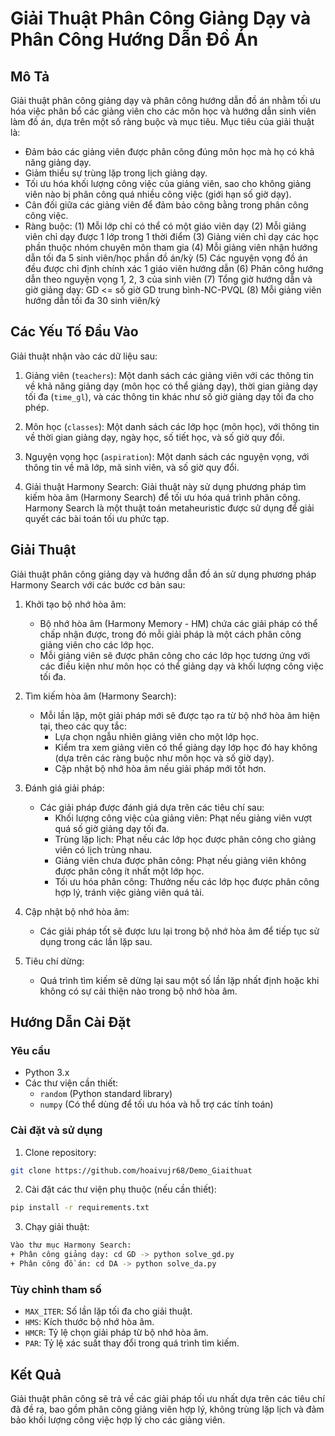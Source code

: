 # Giải Thuật Phân Công Giảng Dạy và Phân Công Hướng Dẫn Đồ Án

## Mô Tả

Giải thuật phân công giảng dạy và phân công hướng dẫn đồ án nhằm tối ưu hóa việc phân bổ các giảng viên cho các môn học và hướng dẫn sinh viên làm đồ án, dựa trên một số ràng buộc và mục tiêu. Mục tiêu của giải thuật là:

 + Đảm bảo các giảng viên được phân công đúng môn học mà họ có khả năng giảng dạy.
 + Giảm thiểu sự trùng lặp trong lịch giảng dạy.
 + Tối ưu hóa khối lượng công việc của giảng viên, sao cho không giảng viên nào bị phân công quá nhiều công việc (giới hạn số giờ dạy).
 + Cân đối giữa các giảng viên để đảm bảo công bằng trong phân công công việc.
 + Ràng buộc:
     (1) Mỗi lớp chỉ có thể có một giáo viên dạy
     (2) Mỗi giảng viên chỉ dạy được 1 lớp trong 1 thời điểm
     (3) Giảng viên chỉ dạy các học phần thuộc nhóm chuyên môn tham gia
     (4) Mỗi giảng viên nhận hướng dẫn tối đa 5 sinh viên/học phần đồ án/kỳ
     (5) Các nguyện vọng đồ án đều được chỉ định chính xác 1 giáo viên hướng dẫn
     (6) Phân công hướng dẫn theo nguyện vọng 1, 2, 3 của sinh viên
     (7) Tổng giờ hướng dẫn và giờ giảng dạy: GD <= số giờ GD trung bình-NC-PVQL
     (8) Mỗi giảng viên hướng dẫn tối đa 30 sinh viên/kỳ

## Các Yếu Tố Đầu Vào

Giải thuật nhận vào các dữ liệu sau:

1. Giảng viên (`teachers`): Một danh sách các giảng viên với các thông tin về khả năng giảng dạy (môn học có thể giảng dạy), thời gian giảng dạy tối đa (`time_gl`), và các thông tin khác như số giờ giảng dạy tối đa cho phép.
   
2. Môn học (`classes`): Một danh sách các lớp học (môn học), với thông tin về thời gian giảng dạy, ngày học, số tiết học, và số giờ quy đổi.

3. Nguyện vọng học (`aspiration`): Một danh sách các nguyện vọng, với thông tin về mã lớp, mã sinh viên, và số giờ quy đổi.

4. Giải thuật Harmony Search: Giải thuật này sử dụng phương pháp tìm kiếm hòa âm (Harmony Search) để tối ưu hóa quá trình phân công. Harmony Search là một thuật toán metaheuristic được sử dụng để giải quyết các bài toán tối ưu phức tạp.

## Giải Thuật

Giải thuật phân công giảng dạy và hướng dẫn đồ án sử dụng phương pháp Harmony Search với các bước cơ bản sau:

1. Khởi tạo bộ nhớ hòa âm: 
   - Bộ nhớ hòa âm (Harmony Memory - HM) chứa các giải pháp có thể chấp nhận được, trong đó mỗi giải pháp là một cách phân công giảng viên cho các lớp học.
   - Mỗi giảng viên sẽ được phân công cho các lớp học tương ứng với các điều kiện như môn học có thể giảng dạy và khối lượng công việc tối đa.

2. Tìm kiếm hòa âm (Harmony Search):
   - Mỗi lần lặp, một giải pháp mới sẽ được tạo ra từ bộ nhớ hòa âm hiện tại, theo các quy tắc:
     - Lựa chọn ngẫu nhiên giảng viên cho một lớp học.
     - Kiểm tra xem giảng viên có thể giảng dạy lớp học đó hay không (dựa trên các ràng buộc như môn học và số giờ dạy).
     - Cập nhật bộ nhớ hòa âm nếu giải pháp mới tốt hơn.

3. Đánh giá giải pháp:
   - Các giải pháp được đánh giá dựa trên các tiêu chí sau:
     - Khối lượng công việc của giảng viên: Phạt nếu giảng viên vượt quá số giờ giảng dạy tối đa.
     - Trùng lặp lịch: Phạt nếu các lớp học được phân công cho giảng viên có lịch trùng nhau.
     - Giảng viên chưa được phân công: Phạt nếu giảng viên không được phân công ít nhất một lớp học.
     - Tối ưu hóa phân công: Thưởng nếu các lớp học được phân công hợp lý, tránh việc giảng viên quá tải.

4. Cập nhật bộ nhớ hòa âm:
   - Các giải pháp tốt sẽ được lưu lại trong bộ nhớ hòa âm để tiếp tục sử dụng trong các lần lặp sau.

5. Tiêu chí dừng:
   - Quá trình tìm kiếm sẽ dừng lại sau một số lần lặp nhất định hoặc khi không có sự cải thiện nào trong bộ nhớ hòa âm.

## Hướng Dẫn Cài Đặt

### Yêu cầu

- Python 3.x
- Các thư viện cần thiết:
  - `random` (Python standard library)
  - `numpy` (Có thể dùng để tối ưu hóa và hỗ trợ các tính toán)

### Cài đặt và sử dụng

1. Clone repository:

```bash
git clone https://github.com/hoaivujr68/Demo_Giaithuat
```

2. Cài đặt các thư viện phụ thuộc (nếu cần thiết):

```bash
pip install -r requirements.txt
```

3. Chạy giải thuật:

```bash
Vào thư mục Harmony Search:
+ Phân công giảng dạy: cd GD -> python solve_gd.py
+ Phân công đồ án: cd DA -> python solve_da.py
```

### Tùy chỉnh tham số

- `MAX_ITER`: Số lần lặp tối đa cho giải thuật.
- `HMS`: Kích thước bộ nhớ hòa âm.
- `HMCR`: Tỷ lệ chọn giải pháp từ bộ nhớ hòa âm.
- `PAR`: Tỷ lệ xác suất thay đổi trong quá trình tìm kiếm.

## Kết Quả

Giải thuật phân công sẽ trả về các giải pháp tối ưu nhất dựa trên các tiêu chí đã đề ra, bao gồm phân công giảng viên hợp lý, không trùng lặp lịch và đảm bảo khối lượng công việc hợp lý cho các giảng viên.

